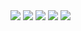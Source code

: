 <img src ="https://img.shields.io/badge/Python-3776AB?style=for-the-badge&logo=python&logoColor=white">

<img src ="https://github-profile-summary-cards.vercel.app/api/cards/profile-details?username=Yeahmano">
<img src ="https://github-readme-activity-graph.cyclic.app/graph?username=Yeahmano">
<img src ="https://github-readme-stats-git-masterrstaa-rickstaa.vercel.app/api?username=Yeahmano&theme=dark" >
<img src ="https://github-profile-trophy.vercel.app/?username=Yeahmano&theme=dark">
<!--
**Yeahmano/Yeahmano** is a ✨ _special_ ✨ repository because its `README.md` (this file) appears on your GitHub profile.

Here are some ideas to get you started:

- 🔭 I’m currently working on ...
- 🌱 I’m currently learning ...
- 👯 I’m looking to collaborate on ...
- 🤔 I’m looking for help with ...
- 💬 Ask me about ...
- 📫 How to reach me: ...
- 😄 Pronouns: ...
- ⚡ Fun fact: ...
-->
